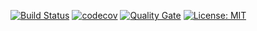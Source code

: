 [![Build Status](https://api.travis-ci.com/svendp1988/eurder.svg)](https://travis-ci.com/github/svendp1988/eurder)
[![codecov](https://codecov.io/gh/svendp1988/eurder/branch/master/graph/badge.svg)](https://codecov.io/gh/svendp1988/eurder)
[![Quality Gate](https://sonarcloud.io/api/project_badges/measure?project=svendp1988_eurder&metric=alert_status)](https://sonarcloud.io/dashboard/index/svendp1988_eurder)
[![License: MIT](https://img.shields.io/badge/License-MIT-yellow.svg)](https://opensource.org/licenses/MIT)
